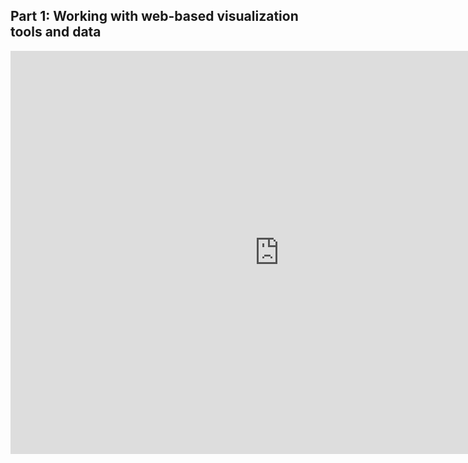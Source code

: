 
## Part 1: Working with web-based visualization tools and data
<iframe src="https://data.oecd.org/chart/6BmP" width="860" height="645" style="border: 0" mozallowfullscreen="true" webkitallowfullscreen="true" allowfullscreen="true"><a href="https://data.oecd.org/chart/6BmP" target="_blank">OECD Chart: General government debt, Total, % of GDP, Annual, 2020</a></iframe>
